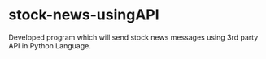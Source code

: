 # stock-news-usingAPI
Developed program which will send stock news messages using 3rd party API in Python Language.
